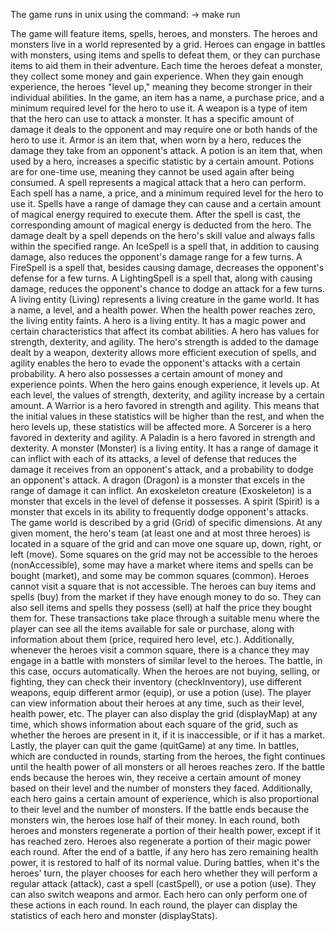 The game runs in unix using the command:
-> make run

  The game will feature items, spells, heroes, and monsters. The heroes and monsters live in a world represented by a grid. Heroes can engage in battles with monsters, using items and spells to defeat them, or they can purchase items to aid them in their adventure. Each time the heroes defeat a monster, they collect some money and gain experience. When they gain enough experience, the heroes "level up," meaning they become stronger in their individual abilities. 
  In the game, an item has a name, a purchase price, and a minimum required level for the hero to use it. A weapon is a type of item that the hero can use to attack a monster. It has a specific amount of damage it deals to the opponent and may require one or both hands of the hero to use it. Armor is an item that, when worn by a hero, reduces the damage they take from an opponent's attack. A potion is an item that, when used by a hero, increases a specific statistic by a certain amount. Potions are for one-time use, meaning they cannot be used again after being consumed.
  Α spell represents a magical attack that a hero can perform. Each spell has a name, a price, and a minimum required level for the hero to use it. Spells have a range of damage they can cause and a certain amount of magical energy required to execute them. After the spell is cast, the corresponding amount of magical energy is deducted from the hero. The damage dealt by a spell depends on the hero's skill value and always falls within the specified range. An IceSpell is a spell that, in addition to causing damage, also reduces the opponent's damage range for a few turns. A FireSpell is a spell that, besides causing damage, decreases the opponent's defense for a few turns. A LightingSpell is a spell that, along with causing damage, reduces the opponent's chance to dodge an attack for a few turns.
  A living entity (Living) represents a living creature in the game world. It has a name, a level, and a health power. When the health power reaches zero, the living entity faints. A hero is a living entity. It has a magic power and certain characteristics that affect its combat abilities. A hero has values for strength, dexterity, and agility. The hero's strength is added to the damage dealt by a weapon, dexterity allows more efficient execution of spells, and agility enables the hero to evade the opponent's attacks with a certain probability. A hero also possesses a certain amount of money and experience points. When the hero gains enough experience, it levels up. At each level, the values of strength, dexterity, and agility increase by a certain amount. A Warrior is a hero favored in strength and agility. This means that the initial values in these statistics will be higher than the rest, and when the hero levels up, these statistics will be affected more. A Sorcerer is a hero favored in dexterity and agility. A Paladin is a hero favored in strength and dexterity.
  A monster (Monster) is a living entity. It has a range of damage it can inflict with each of its attacks, a level of defense that reduces the damage it receives from an opponent's attack, and a probability to dodge an opponent's attack. A dragon (Dragon) is a monster that excels in the range of damage it can inflict. An exoskeleton creature (Exoskeleton) is a monster that excels in the level of defense it possesses. A spirit (Spirit) is a monster that excels in its ability to frequently dodge opponent's attacks.
  The game world is described by a grid (Grid) of specific dimensions. At any given moment, the hero's team (at least one and at most three heroes) is located in a square of the grid and can move one square up, down, right, or left (move). Some squares on the grid may not be accessible to the heroes (nonAccessible), some may have a market where items and spells can be bought (market), and some may be common squares (common). Heroes cannot visit a square that is not accessible. The heroes can buy items and spells (buy) from the market if they have enough money to do so. They can also sell items and spells they possess (sell) at half the price they bought them for. These transactions take place through a suitable menu where the player can see all the items available for sale or purchase, along with information about them (price, required hero level, etc.). Additionally, whenever the heroes visit a common square, there is a chance they may engage in a battle with monsters of similar level to the heroes. The battle, in this case, occurs automatically. When the heroes are not buying, selling, or fighting, they can check their inventory (checkInventory), use different weapons, equip different armor (equip), or use a potion (use). The player can view information about their heroes at any time, such as their level, health power, etc. The player can also display the grid (displayMap) at any time, which shows information about each square of the grid, such as whether the heroes are present in it, if it is inaccessible, or if it has a market. Lastly, the player can quit the game (quitGame) at any time.
  In battles, which are conducted in rounds, starting from the heroes, the fight continues until the health power of all monsters or all heroes reaches zero. If the battle ends because the heroes win, they receive a certain amount of money based on their level and the number of monsters they faced. Additionally, each hero gains a certain amount of experience, which is also proportional to their level and the number of monsters. If the battle ends because the monsters win, the heroes lose half of their money. In each round, both heroes and monsters regenerate a portion of their health power, except if it has reached zero. Heroes also regenerate a portion of their magic power each round. After the end of a battle, if any hero has zero remaining health power, it is restored to half of its normal value. During battles, when it's the heroes' turn, the player chooses for each hero whether they will perform a regular attack (attack), cast a spell (castSpell), or use a potion (use). They can also switch weapons and armor. Each hero can only perform one of these actions in each round. In each round, the player can display the statistics of each hero and monster (displayStats).
  

